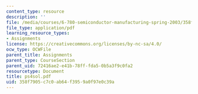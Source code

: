 ```yaml
---
content_type: resource
description: ''
file: /media/courses/6-780-semiconductor-manufacturing-spring-2003/358f7905c7c0ab64f3959a0f97e0c39a_ps4sol.pdf
file_type: application/pdf
learning_resource_types:
- Assignments
license: https://creativecommons.org/licenses/by-nc-sa/4.0/
ocw_type: OCWFile
parent_title: Assignments
parent_type: CourseSection
parent_uid: 72416ae2-e41b-78ff-fda5-0b5a3f9c0fa2
resourcetype: Document
title: ps4sol.pdf
uid: 358f7905-c7c0-ab64-f395-9a0f97e0c39a
---
```

